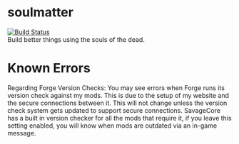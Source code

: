 # soulmatter

[![Build Status](https://travis-ci.org/devsavage/soulmatter.svg?branch=master)](https://travis-ci.org/devsavage/soulmatter)  
Build better things using the souls of the dead.

Known Errors
============
Regarding Forge Version Checks: You may see errors when Forge runs its version check against my mods. This is due to the setup of my website and the secure connections between it. This will not change unless the version check system gets updated to support secure connections. SavageCore has a built in version checker for all the mods that require it, if you leave this setting enabled, you will know when mods are outdated via an in-game message.
